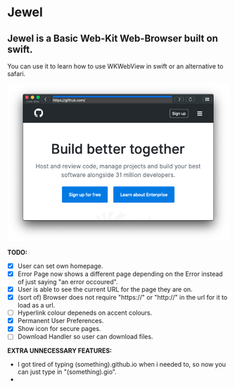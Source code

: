 # Jewel

## Jewel is a Basic Web-Kit Web-Browser built on swift.

You can use it to learn how to use WKWebView in swift or an alternative to safari.


![pic](https://raw.githubusercontent.com/Xenthio/Jewel/master/scrnshot01.png "bit-of-an-old-picture-but-you-get-the-point")


**TODO:**

- [X] User can set own homepage.
- [X] Error Page now shows a different page depending on the Error instead of just saying "an error occoured".
- [X] User is able to see the current URL for the page they are on.
- [X] (sort of) Browser does not require "https://" or "http://" in the url for it to load as a url.
- [ ] Hyperlink colour depeneds on accent colours.
- [X] Permanent User Preferences.
- [X] Show icon for secure pages.
- [ ] Download Handler so user can download files.

**EXTRA UNNECESSARY FEATURES:**

- I got tired of typing (something).github.io when i needed to, so now you can just type in "(something).gio".
- 
      
